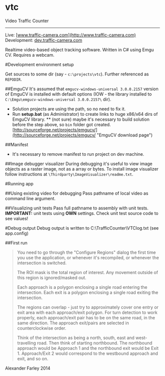 vtc
===
Video Traffic Counter

---

Live: [www.traffic-camera.com](http://www.traffic-camera.com)<br> Development: [dev.traffic-camera.com](http://dev.traffic-camera.com)

Realtime video-based object tracking software. Written in C# using Emgu CV. Requires a webcam.

#Development environment setup

Get sources to some dir (say - `c:\projects\vtc`). Further referenced as `REPODIR`.

##EmguCV
It's assumed that `emgucv-windows-universal 3.0.0.2157` version of EmguCV is installed with default options (IOW - the library installed to `C:\Emgu\emgucv-windows-universal 3.0.0.2157\` dir).
* Solution projects are using the path, so no need to fix it.
* Run **setup.bat** (as Administrator) to create links to huge x86/x64 dirs of EmguCV library.
** (not sure) maybe it's necessary to build solution before the step above, so `bin` folder got created.
[http://sourceforge.net/projects/emgucv/](http://sourceforge.net/projects/emgucv/ "EmguCV download page")

##Manifest
* It's necessary to remove manifest to run project on dev machine.

##Image debugger visualizer
During debugging it's useful to view image objects as a raster image, not as a array or bytes. To install image visualizer follow instructions at `\Thirdparty\ImageVisualizer\readme.txt`.

#Running app

##Using existing video for debugging
Pass pathname of local video as command line argument.

##Visualizing unit tests
Pass full pathname to assembly with unit tests. <br>
**IMPORTANT:** unit tests using **OWN** settings. Check unit test source code to see values!

#Debug output
Debug output is written to C:\TrafficCounter\VTClog.txt (see app.config)


##First run
> You need to go through the "Configure Regions" dialog the first time you use the application, or whenever it's recompiled, or whenever the intersection is switched.
>
> The ROI mask is the total region of interest. Any movement outside of this region is ignored/masked out.
>
> Each approach is a polygon enclosing a single road entering the intersection. Each exit is a polygon enclosing a single road exiting the intersection.  
>
> The regions can overlap - just try to approximately cover one entry or exit area with each approach/exit polygon. For turn detection to work properly, each approach/exit pair has to be on the same road, in the same direction. The approach exit/pairs are selected in counterclockwise order.
>
> Think of the intersection as being a north, south, east and west-travelling road. Then think of starting northbound. The northbound approach would be Approach 1 and the northbound exit would be Exit 1. Approach/Exit 2 would correspond to the westbound approach and exit, and so on.


Alexander Farley 2014
